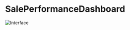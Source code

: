 # SalePerformanceDashboard
 

![Interface](https://github.com/user-attachments/assets/d959c9c4-7ed3-4df5-b0d5-a6fec2fce937)
